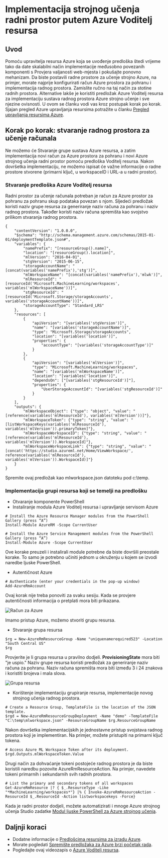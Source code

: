 <properties
    pageTitle="Implementacija strojnog učenja radni prostor putem predloška Azure resursima | Microsoft Azure"
    description="Kako implementirati radni prostor za Azure strojnog učenja pomoću predloška Azure Voditelj resursa"
    services="machine-learning"
    documentationCenter=""
    authors="ahgyger"
    manager="haining"
    editor="garye"/>

<tags
    ms.service="machine-learning"
    ms.workload="data-services"
    ms.tgt_pltfrm="na"
    ms.devlang="na"
    ms.topic="article"
    ms.date="08/23/2016"
    ms.author="ahgyger"/>
# <a name="deploy-machine-learning-workspace-using-azure-resource-manager"></a>Implementacija strojnog učenja radni prostor putem Azure Voditelj resursa

## <a name="introduction"></a>Uvod
Pomoću upravitelja resursa Azure koja se uvođenje predloška štedi vrijeme tako da date skalabilni način implementacije međusobno povezanih komponenti s Provjera valjanosti web-mjesta i pokušajte ponovno mehanizam. Da biste postavili radne prostore za učenje strojno Azure, na primjer, morate najprije konfigurirati račun Azure prostora za pohranu i implementacija radnog prostora. Zamislite ručno na taj način za stotine radnih prostora. Alternative lakše je koristiti predložak Azure Voditelj resursa za implementaciju sustava radnog prostora Azure strojno učenje i sve njezine ovisnosti. U ovom se članku vodi vas kroz postupak korak po korak. Sjajan pregled Azure upravljanja resursima potražite u članku [Pregled upravljanja resursima Azure](../azure-resource-manager/resource-group-overview.md).

## <a name="step-by-step-create-a-machine-learning-workspace"></a>Korak po korak: stvaranje radnog prostora za učenje računala
Ne možemo će Stvaranje grupe sustava Azure resursa, a zatim implementacija novi račun za Azure prostora za pohranu i novi Azure strojnog učenja radni prostor pomoću predloška Voditelj resursa. Nakon dovršetka implementaciju, ne možemo ispisat će važne informacije o radne prostore stvorene (primarni ključ, u workspaceID i URL-a u radni prostor).

### <a name="create-an-azure-resource-manager-template"></a>Stvaranje predloška Azure Voditelj resursa
Radni prostor za učenje računala potreban je račun za Azure prostor za pohranu za pohranu skup podataka povezan s njom.
Sljedeći predložak koristi naziv grupe resursa za generiranje naziv računa za pohranu i naziv radnog prostora.  Također koristi naziv računa spremišta kao svojstvo prilikom stvaranja radnog prostora.

```
{
    "contentVersion": "1.0.0.0",
    "$schema": "http://schema.management.azure.com/schemas/2015-01-01/deploymentTemplate.json#",
    "variables": {
        "namePrefix": "[resourceGroup().name]",
        "location": "[resourceGroup().location]",
        "mlVersion": "2016-04-01",
        "stgVersion": "2015-06-15",
        "storageAccountName": "[concat(variables('namePrefix'),'stg')]",
        "mlWorkspaceName": "[concat(variables('namePrefix'),'mlwk')]",
        "mlResourceId": "[resourceId('Microsoft.MachineLearning/workspaces', variables('mlWorkspaceName'))]",
        "stgResourceId": "[resourceId('Microsoft.Storage/storageAccounts', variables('storageAccountName'))]",
        "storageAccountType": "Standard_LRS"
    },
    "resources": [
        {
            "apiVersion": "[variables('stgVersion')]",
            "name": "[variables('storageAccountName')]",
            "type": "Microsoft.Storage/storageAccounts",
            "location": "[variables('location')]",
            "properties": {
                "accountType": "[variables('storageAccountType')]"
            }
        },
        {
            "apiVersion": "[variables('mlVersion')]",
            "type": "Microsoft.MachineLearning/workspaces",
            "name": "[variables('mlWorkspaceName')]",
            "location": "[variables('location')]",
            "dependsOn": ["[variables('stgResourceId')]"],
            "properties": {
                "UserStorageAccountId": "[variables('stgResourceId')]"
            }
        }
    ],
    "outputs": {
        "mlWorkspaceObject": {"type": "object", "value": "[reference(variables('mlResourceId'), variables('mlVersion'))]"},
        "mlWorkspaceToken": {"type": "string", "value": "[listWorkspaceKeys(variables('mlResourceId'), variables('mlVersion')).primaryToken]"},
        "mlWorkspaceWorkspaceID": {"type": "string", "value": "[reference(variables('mlResourceId'), variables('mlVersion')).WorkspaceId]"},
        "mlWorkspaceWorkspaceLink": {"type": "string", "value": "[concat('https://studio.azureml.net/Home/ViewWorkspace/', reference(variables('mlResourceId'), variables('mlVersion')).WorkspaceId)]"}
    }
}

```
Spremite ovaj predložak kao mlworkspace.json datoteku pod c:\temp\.

### <a name="deploy-the-resource-group-based-on-the-template"></a>Implementacija grupi resursa koji se temelji na predlošku
* Otvaranje komponente PowerShell
* Instaliranje modula Azure Voditelj resursa i upravljanje servisom Azure  

```
# Install the Azure Resource Manager modules from the PowerShell Gallery (press “A”)
Install-Module AzureRM -Scope CurrentUser

# Install the Azure Service Management modules from the PowerShell Gallery (press “A”)
Install-Module Azure -Scope CurrentUser
```

   Ove korake preuzeli i instalirali module potrebne da biste dovršili preostale korake. To samo je potrebno učiniti jednom u okruženju u kojem se izvodi naredbe ljuske PowerShell.   

* Autentičnost Azure  

```
# Authenticate (enter your credentials in the pop-up window)
Add-AzureRmAccount
```
Ovaj korak nije treba ponoviti za svaku sesiju. Kada se provjere autentičnosti informacija o pretplati mora biti prikazana.

![Račun za Azure][1]

Imamo pristup Azure, možemo stvoriti grupu resursa.

* Stvaranje grupa resursa

```
$rg = New-AzureRmResourceGroup -Name "uniquenamerequired523" -Location "South Central US"
$rg
```

Provjerite je li grupa resursa u pravilno dodjeli. **ProvisioningState** mora biti "je uspio."
Naziv grupe resursa koristi predložak za generiranje naziv računa za pohranu. Naziv računa spremišta mora biti između 3 i 24 znakova i koristiti brojeva i mala slova.

![Grupa resursa][2]

* Korištenje implementaciju grupiranje resursa, implementacije novog strojnog učenja radnog prostora.

```
# Create a Resource Group, TemplateFile is the location of the JSON template.
$rgd = New-AzureRmResourceGroupDeployment -Name "demo" -TemplateFile "C:\temp\mlworkspace.json" -ResourceGroupName $rg.ResourceGroupName
```

Nakon dovršetka implementacijskih je jednostavne pristup svojstava radnog prostora koji je implementiran. Na primjer, možete pristupiti na primarni ključ tokena.

```
# Access Azure ML Workspace Token after its deployment.
$rgd.Outputs.mlWorkspaceToken.Value
```

Drugi način za dohvaćanje tokeni postojeće radnog prostora je da biste koristili naredbu pozovite AzureRmResourceAction. Na primjer, navedete tokeni primarnih i sekundarnih svih radnih prostora.

```  
# List the primary and secondary tokens of all workspaces
Get-AzureRmResource |? { $_.ResourceType -Like "*MachineLearning/workspaces*"} |% { Invoke-AzureRmResourceAction -ResourceId $_.ResourceId -Action listworkspacekeys -Force}  
```
Kada je radni prostor dodjeli, možete automatizirati i mnoge Azure strojnog učenja Studio zadatke [Modul ljuske PowerShell za Azure strojnog učenja](http://aka.ms/amlps).

## <a name="next-steps"></a>Daljnji koraci 
* Dodatne informacije o [Predlošcima resursima za izradu Azure](../resource-group-authoring-templates.md). 
* Morate pogledati [Spremište predložaka za Azure brzi početak rada](https://github.com/Azure/azure-quickstart-templates). 
* Pogledajte ovaj videozapis o [Azure Voditelj resursa](https://channel9.msdn.com/Events/Ignite/2015/C9-39). 
 
<!--Image references-->
[1]: ../media/machine-learning-deploy-with-resource-manager-template/azuresubscription.png
[2]: ../media/machine-learning-deploy-with-resource-manager-template/resourcegroupprovisioning.png


<!--Link references-->
